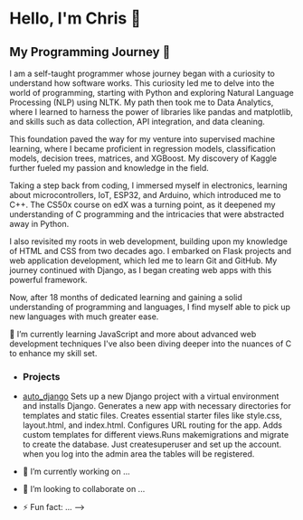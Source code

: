 # Hello, I'm Chris 👋

## My Programming Journey 🌟

I am a self-taught programmer whose journey began with a curiosity to understand how software works. This curiosity led me to delve into the world of programming, starting with Python and exploring Natural Language Processing (NLP) using NLTK. My path then took me to Data Analytics, where I learned to harness the power of libraries like pandas and matplotlib, and skills such as data collection, API integration, and data cleaning.

This foundation paved the way for my venture into supervised machine learning, where I became proficient in regression models, classification models, decision trees, matrices, and XGBoost. My discovery of Kaggle further fueled my passion and knowledge in the field.

Taking a step back from coding, I immersed myself in electronics, learning about microcontrollers, IoT, ESP32, and Arduino, which introduced me to C++. The CS50x course on edX was a turning point, as it deepened my understanding of C programming and the intricacies that were abstracted away in Python.

I also revisited my roots in web development, building upon my knowledge of HTML and CSS from two decades ago. I embarked on Flask projects and web application development, which led me to learn Git and GitHub. My journey continued with Django, as I began creating web apps with this powerful framework.

Now, after 18 months of dedicated learning and gaining a solid understanding of programming and languages, I find myself able to pick up new languages with much greater ease.

🌱 I’m currently learning JavaScript and more about advanced web development techniques I've also been diving deeper into the nuances of C to enhance my skill set.

- ### Projects
- <a href="https://github.com/kidd1492/auto_django">auto_django</a> Sets up a new Django project with a virtual environment and installs Django.
Generates a new app with necessary directories for templates and static files. Creates essential starter files like style.css, layout.html, and index.html.
Configures URL routing for the app. Adds custom templates for different views.Runs makemigrations and migrate to create the database. Just createsuperuser and set up the account. when you log into the admin area the tables will be registered.
  
- 🔭 I’m currently working on ...

- 👯 I’m looking to collaborate on ...

- ⚡ Fun fact: ...
-->
